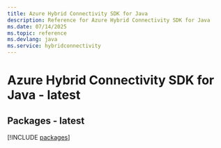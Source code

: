 ```yaml
---
title: Azure Hybrid Connectivity SDK for Java
description: Reference for Azure Hybrid Connectivity SDK for Java
ms.date: 07/14/2025
ms.topic: reference
ms.devlang: java
ms.service: hybridconnectivity
---
```

# Azure Hybrid Connectivity SDK for Java - latest
## Packages - latest
[!INCLUDE [packages](hybrid-connectivity-index.md)]